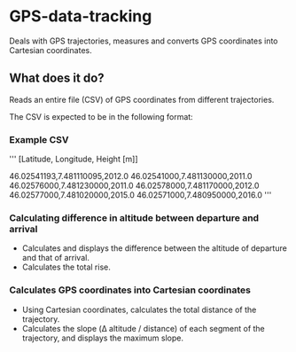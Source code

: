 # GPS-data-tracking
Deals with GPS trajectories, measures and converts GPS coordinates into Cartesian coordinates.

## What does it do?
Reads an entire file (CSV) of GPS coordinates from different trajectories.

The CSV is expected to be in the following format:

### Example CSV

'''
[Latitude, Longitude, Height [m]]

46.02541193,7.481110095,2012.0
46.02541000,7.481130000,2011.0
46.02576000,7.481230000,2011.0
46.02578000,7.481170000,2012.0
46.02577000,7.481020000,2015.0
46.02571000,7.480950000,2016.0
'''

### Calculating difference in altitude between departure and arrival
- Calculates and displays the difference between the altitude of departure and that of arrival.
- Calculates the total rise.

### Calculates GPS coordinates into Cartesian coordinates
- Using Cartesian coordinates, calculates the total distance of the trajectory.
- Calculates the slope (Δ altitude / distance) of each segment of the trajectory, and displays the maximum slope.
